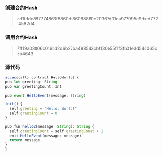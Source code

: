 ### 创建合约Hash
  > ed1fdde887774866f6860df86088860c20367d01ca972995c9dfed772f4582d4

### 调用合约Hash
> 7ff19a03806c016bd2d6b27ba488543cbf130b55f1f3fb01e3d54d065c5b4643

### 源代码

  ```ts
  access(all) contract HelloWorld3 {
  pub let greeting: String
  pub var greetingCount: Int

  pub event HelloEvent(message: String)

  init() {
    self.greeting = "Hello, World!"
    self.greetingCount = 0
  }

  pub fun hello2(message: String): String {
    self.greetingCount = self.greetingCount + 1
    emit HelloEvent(message: message)
    return message
  }
}

```